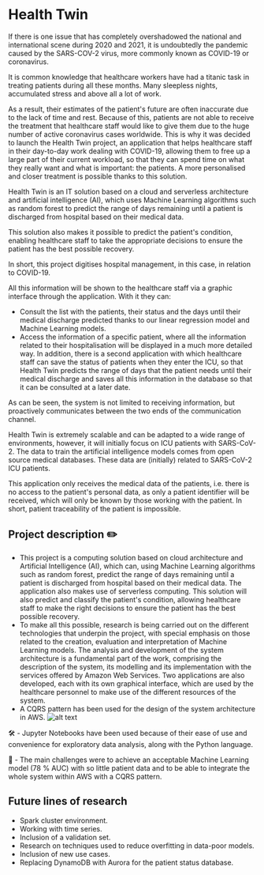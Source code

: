 # Health Twin

If there is one issue that has completely overshadowed the national and international scene during 2020 and 2021, it is undoubtedly the pandemic caused by the SARS-COV-2 virus, more commonly known as COVID-19 or coronavirus.

It is common knowledge that healthcare workers have had a titanic task in treating patients during all these months. Many sleepless nights, accumulated stress and above all a lot of work.

As a result, their estimates of the patient's future are often inaccurate due to the lack of time and rest. Because of this, patients are not able to receive the treatment that healthcare staff would like to give them due to the huge number of active coronavirus cases worldwide. This is why it was decided to launch the Health Twin project, an application that helps healthcare staff in their day-to-day work dealing with COVID-19, allowing them to free up a large part of their current workload, so that they can spend time on what they really want and what is important: the patients. A more personalised and closer treatment is possible thanks to this solution.

Health Twin is an IT solution based on a cloud and serverless architecture and artificial intelligence (AI), which uses Machine Learning algorithms such as random forest to predict the range of days remaining until a patient is discharged from hospital based on their medical data.

This solution also makes it possible to predict the patient's condition, enabling healthcare staff to take the appropriate decisions to ensure the patient has the best possible recovery.

In short, this project digitises hospital management, in this case, in relation to COVID-19.

All this information will be shown to the healthcare staff via a graphic interface through the application. With it they can:
- Consult the list with the patients, their status and the days until their medical discharge predicted thanks to our linear regression model and Machine Learning models.
- Access the information of a specific patient, where all the information related to their hospitalisation will be displayed in a much more detailed way.
In addition, there is a second application with which healthcare staff can save the status of patients when they enter the ICU, so that Health Twin predicts the range of days that the patient needs until their medical discharge and saves all this information in the database so that it can be consulted at a later date.

As can be seen, the system is not limited to receiving information, but proactively communicates between the two ends of the communication channel.

Health Twin is extremely scalable and can be adapted to a wide range of environments, however, it will initially focus on ICU patients with SARS-CoV-2. The data to train the artificial intelligence models comes from open source medical databases. These data are (initially) related to SARS-CoV-2 ICU patients.

This application only receives the medical data of the patients, i.e. there is no access to the patient's personal data, as only a patient identifier will be received, which will only be known by those working with the patient. In short, patient traceability of the patient is impossible.

## Project description ✏️ 
- This project is a computing solution based on cloud architecture and Artificial Intelligence (AI), which can, using Machine Learning algorithms such as random forest, predict the range of days remaining until a patient is discharged from hospital based on their medical data. The application also makes use of serverless computing. This solution will also predict and classify the patient's condition, allowing healthcare staff to make the right decisions to ensure the patient has the best possible recovery.
- To make all this possible, research is being carried out on the different technologies that underpin the project, with special emphasis on those related to the creation, evaluation and interpretation of Machine Learning models. The analysis and development of the system architecture is a fundamental part of the work, comprising the description of the system, its modelling and its implementation with the services offered by Amazon Web Services. Two applications are also developed, each with its own graphical interface, which are used by the healthcare personnel to make use of the different resources of the system.
- A CQRS pattern has been used for the design of the system architecture in AWS.
![alt text](https://github.com/gon99martin/health-twin/blob/master/cqrs_patterncqrs_server_dynamodb.drawio.png?raw=true)

🛠 - Jupyter Notebooks have been used because of their ease of use and convenience for exploratory data analysis, along with the Python language.

🚩 - The main challenges were to achieve an acceptable Machine Learning model (78 % AUC) with so little patient data and to be able to integrate the whole system within AWS with a CQRS pattern.

## Future lines of research
- Spark cluster environment.
- Working with time series.
- Inclusion of a validation set.
- Research on techniques used to reduce overfitting in data-poor models.
- Inclusion of new use cases.
- Replacing DynamoDB with Aurora for the patient status database.
